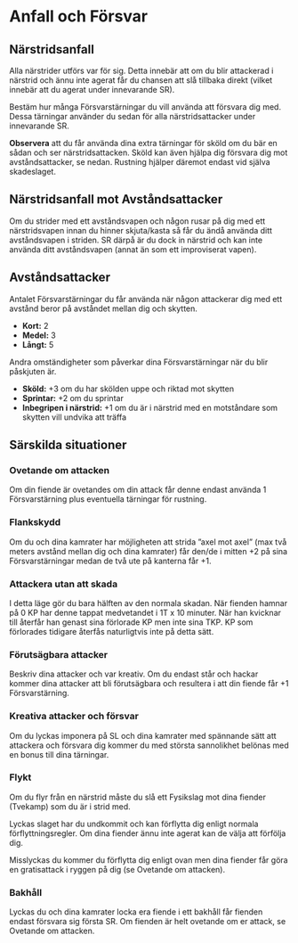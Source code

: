 # Anfall och Försvar

## Närstridsanfall
Alla närstrider utförs var för sig. Detta innebär att
om du blir attackerad i närstrid och ännu inte agerat
får du chansen att slå tillbaka direkt (vilket innebär
att du agerat under innevarande SR).

Bestäm hur många Försvarstärningar du vill använda
att försvara dig med. Dessa tärningar använder du
sedan för alla närstridsattacker under innevarande
SR.

**Observera** att du får använda dina extra tärningar
för sköld om du bär en sådan och ser närstridsattacken.
Sköld kan även hjälpa dig försvara dig mot avståndsattacker,
se nedan. Rustning hjälper däremot endast vid själva
skadeslaget.

## Närstridsanfall mot Avståndsattacker
Om du strider med ett avståndsvapen och någon
rusar på dig med ett närstridsvapen innan du
hinner skjuta/kasta så får du ändå använda ditt
avståndsvapen i striden. SR därpå är du dock in
närstrid och kan inte använda ditt avståndsvapen
(annat än som ett improviserat vapen).

## Avståndsattacker
Antalet Försvarstärningar du får använda när någon 
attackerar dig med ett avstånd beror på avståndet
mellan dig och skytten. 

* **Kort:** 2
* **Medel:** 3
* **Långt:** 5

Andra omständigheter som påverkar dina Försvarstärningar
när du blir påskjuten är.

* **Sköld:** +3 om du har skölden uppe och riktad mot skytten
* **Sprintar:** +2 om du sprintar
* **Inbegripen i närstrid:** +1 om du är i närstrid med en motståndare
som skytten vill undvika att träffa

## Särskilda situationer

### Ovetande om attacken
Om din fiende är ovetandes om din attack får
denne endast använda 1 Försvarstärning plus
eventuella tärningar för rustning.

### Flankskydd
Om du och dina kamrater har möjligheten att
strida ”axel mot axel” (max två meters avstånd
mellan dig och dina kamrater) får den/de i
mitten +2 på sina Försvarstärningar medan de
två ute på kanterna får +1.

### Attackera utan att skada
I detta läge gör du bara hälften av den normala
skadan. När fienden hamnar på 0 KP har denne
tappat medvetandet i 1T x 10 minuter. När han
kvicknar till återfår han genast sina förlorade KP
men inte sina TKP. KP som förlorades tidigare
återfås naturligtvis inte på detta sätt.

### Förutsägbara attacker
Beskriv dina attacker och var kreativ. Om du
endast står och hackar kommer dina attacker att
bli förutsägbara och resultera i att din fiende får
+1 Försvarstärning.

### Kreativa attacker och försvar
Om du lyckas imponera på SL och dina kamrater
med spännande sätt att attackera och försvara
dig kommer du med största sannolikhet belönas
med en bonus till dina tärningar.

### Flykt
Om du flyr från en närstrid måste du slå ett
Fysikslag mot dina fiender (Tvekamp) som du är
i strid med. 

Lyckas slaget har du undkommit och kan
förflytta dig enligt normala förflyttningsregler.
Om dina fiender ännu inte agerat kan de välja att
förfölja dig.

Misslyckas du kommer du förflytta dig enligt
ovan men dina fiender får göra en gratisattack i
ryggen på dig (se Ovetande om attacken).

### Bakhåll
Lyckas du och dina kamrater locka era fiende i
ett bakhåll får fienden endast försvara sig första
SR. Om fienden är helt ovetande om er attack, se
Ovetande om attacken.